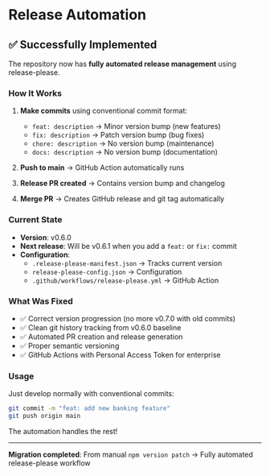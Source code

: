 # Release Automation

## ✅ Successfully Implemented

The repository now has **fully automated release management** using release-please.

### How It Works

1. **Make commits** using conventional commit format:

   - `feat: description` → Minor version bump (new features)
   - `fix: description` → Patch version bump (bug fixes)
   - `chore: description` → No version bump (maintenance)
   - `docs: description` → No version bump (documentation)

2. **Push to main** → GitHub Action automatically runs

3. **Release PR created** → Contains version bump and changelog

4. **Merge PR** → Creates GitHub release and git tag automatically

### Current State

- **Version**: v0.6.0
- **Next release**: Will be v0.6.1 when you add a `feat:` or `fix:` commit
- **Configuration**:
  - `.release-please-manifest.json` → Tracks current version
  - `release-please-config.json` → Configuration
  - `.github/workflows/release-please.yml` → GitHub Action

### What Was Fixed

- ✅ Correct version progression (no more v0.7.0 with old commits)
- ✅ Clean git history tracking from v0.6.0 baseline
- ✅ Automated PR creation and release generation
- ✅ Proper semantic versioning
- ✅ GitHub Actions with Personal Access Token for enterprise

### Usage

Just develop normally with conventional commits:

```bash
git commit -m "feat: add new banking feature"
git push origin main
```

The automation handles the rest!

---

**Migration completed**: From manual `npm version patch` → Fully automated release-please workflow
